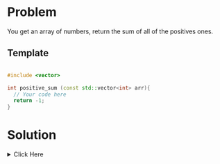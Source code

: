 # Problem 
You get an array of numbers, return the sum of all of the positives ones.

## Template

```cpp

#include <vector>

int positive_sum (const std::vector<int> arr){
  // Your code here
  return -1;
}

```

# Solution

<details> 
	<summary> Click Here </summary>

```cpp

#include <vector>
#include <iostream>
#include <algorithm>
#include <string>

using namespace std;

int positive_sum (vector<int> arr){

    int sum{};
    
    for(char c : arr){
        if(c > 0){
            sum += c;
        }
    }
    return sum;
}

```
</details>
